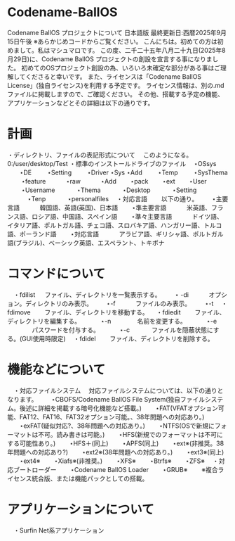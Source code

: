 # Codename-BallOS
Codename BallOS プロジェクトについて 日本語版
最終更新日:西暦2025年9月15日午後
※あらかじめコードからご覧ください。
こんにちは。初めての方は初めまして。私はマシュマロです。
この度、二千二十五年八月二十九日(2025年8月29日)に、Codename BallOS プロジェクトの創設を宣言する事になりました。
初めてのOSプロジェクト創設の為、いろいろ未確定な部分がある事はご理解してくださると幸いです。
また、ライセンスは「Codename BallOS License」(独自ライセンス)を利用する予定です。
ライセンス情報は、別の.mdファイルに掲載しますので、ご確認ください。
その他、搭載する予定の機能、アプリケーションなどとその詳細は以下の通りです。
# 計画
・ディレクトリ、ファイルの表記形式について
　このようになる。
  0:/user/desktop/Test
・標準のインストールドライブのファイル
　⋆OSsys
　　⋆DE
　　 ⋆Setting
　　 ⋆Driver
      ⋆Sys
      ⋆Add
　　 ⋆Temp
　　 ⋆SysThema
　　 ⋆feature
　　　⋆raw
　　　⋆Add
    　　⋆pack
　　⋆ext
　　⋆User
　　 ⋆Username 
　　 　⋆Thema
　　　 ⋆Desktop
　　　 ⋆Setting
　　　 ⋆Tenp
　　　 ⋆personalfiles
　・対応言語
　　以下の通り。
　　⋆主要言語
　　　韓国語、英語(英国)、日本語
　　⋆準主要言語
　　　米英語、フランス語、ロシア語、中国語、スペイン語
　　⋆準々主要言語
　　　ドイツ語、イタリア語、ポルトガル語、チェコ語、スロバキア語、ハンガリー語、トルコ語、ポーランド語
　　⋆対応言語
　　　アラビア語、ギリシャ語、ポルトガル語(ブラジル)、ベーシック英語、エスペラント、トキポナ
# コマンドについて
　・fdilist
　 ファイル、ディレクトリを一覧表示する。
　　⋆ -di
　　　オプション。ディレクトリのみ表示。
　　⋆-f
　　　ファイルのみ表示。
　　⋆-t
　・fdimove
　　ファイル、ディレクトリを移動する。
　・fdiedit
　　ファイル、ディレクトリを編集する。
　　　⋆-n
　　　　名前を変更する。
　　　⋆-e
　　　　パスワードを付与する。
　　　⋆-c
　　　 ファイルを隠蔽状態にする。(GUI使用時限定)
　・fdidel
　　ファイル、ディレクトリを削除する。
　　
# 機能などについて
　・対応ファイルシステム
　対応ファイルシステムについては、以下の通りとなります。
　　⋆CBOFS/Codename BallOS File System(独自ファイルシステム。後述に詳細を掲載する暗号化機能など搭載。)
　　⋆FAT(VFATオプション可能、FAT12、FAT16、FAT32オプション可能。、38年問題への対応あり。)
　　⋆exFAT(疑似対応?、38年問題への対応あり。)
　　⋆NTFS(OSで新規にフォーマットは不可。読み書きは可能。)
　　⋆HFS(新規でのフォーマットは不可にする可能性あり。)
　　⋆HFS＋(同上)
　　⋆APFS(同上)
　　⋆ext※(非推奨。38年問題への対応あり?)
　　⋆ext2※(38年問題への対応あり。)
　　⋆ext3※(同上)
　　⋆ext4※
　　⋆Xiafs※(非推奨。)
　　⋆XFS※
　　⋆Btrfs※
　　⋆ZFS※
　・対応ブートローダー
　　⋆Codename BallOS Loader
　　⋆GRUB※
　　※複合ライセンス統合版、または機能パックとしての搭載。
# アプリケーションについて
　・Surfin Net系アプリケーション
　　
　　　
